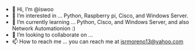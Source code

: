 - 👋 Hi, I’m @iswoo
- 👀 I’m interested in ...  Python, Raspberry pi, Cisco, and Windows Server. 
- 🌱 I’m currently learning ...  Python, Cisco, and Windows Server, and also Network Automationion :)
- 💞️ I’m looking to collaborate on ...
- 📫 How to reach me ... you can reach me at isrmoreno13@yahoo.com  

<!---
iswoo/iswoo is a ✨ special ✨ repository because its `README.md` (this file) appears on your GitHub profile.
You can click the Preview link to take a look at your changes.
--->
